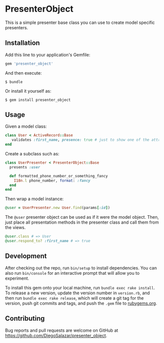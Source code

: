 # PresenterObject

This is a simple presenter base class you can use to create model specific presenters.

## Installation

Add this line to your application's Gemfile:

```ruby
gem 'presenter_object'
```

And then execute:

    $ bundle

Or install it yourself as:

    $ gem install presenter_object

## Usage

Given a model class:

```ruby
class User < ActiveRecord::Base
   validates :first_name, presence: true # just to show one of the attributes of this model
end
```

Create a subclass such as:

```ruby
class UserPresenter < PresenterObject::Base
  presents :user

  def formatted_phone_number_or_something_fancy
    I18n.l phone_number, format: :fancy
  end  
end
```

Then wrap a model instance:

```ruby
@user = UserPresenter.new User.find(params[:id])
```

The `@user` presenter object can be used as if it were the model object. Then, just place all presentation methods in the presenter class and call them from the views.

```ruby
@user.class # => User
@user.respond_to? :first_name # => true
```

## Development

After checking out the repo, run `bin/setup` to install dependencies. You can also run `bin/console` for an interactive prompt that will allow you to experiment.

To install this gem onto your local machine, run `bundle exec rake install`. To release a new version, update the version number in `version.rb`, and then run `bundle exec rake release`, which will create a git tag for the version, push git commits and tags, and push the `.gem` file to [rubygems.org](https://rubygems.org).

## Contributing

Bug reports and pull requests are welcome on GitHub at https://github.com/DiegoSalazar/presenter_object.

